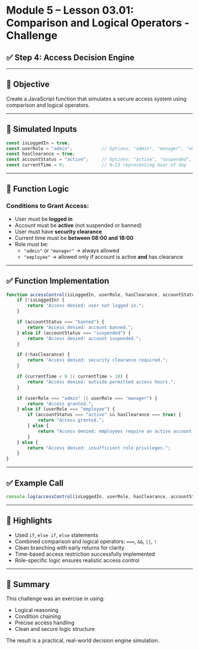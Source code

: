 # Module 5 – Lesson 03.01: Comparison and Logical Operators - Challenge
## ✅ Step 4: Access Decision Engine

---

## 🎯 Objective

Create a JavaScript function that simulates a secure access system using comparison and logical operators.

---

## 🔧 Simulated Inputs

```javascript
const isLoggedIn = true;
const userRole = "admin";           // Options: "admin", "manager", "employee", "guest"
const hasClearance = true;
const accountStatus = "active";     // Options: "active", "suspended", "banned"
const currentTime = 0;              // 0–23 representing hour of day
```

---

## 🧠 Function Logic

### Conditions to Grant Access:
- User must be **logged in**
- Account must be **active** (not suspended or banned)
- User must have **security clearance**
- Current time must be **between 08:00 and 18:00**
- Role must be:
  - `"admin"` or `"manager"` → always allowed
  - `"employee"` → allowed only if account is active **and** has clearance

---

## ✅ Function Implementation

```javascript
function accessControl(isLoggedIn, userRole, hasClearance, accountStatus, currentTime) {
    if (!isLoggedIn) {
        return "Access denied: user not logged in.";
    }

    if (accountStatus === "banned") {
        return "Access denied: account banned.";
    } else if (accountStatus === "suspended") {
        return "Access denied: account suspended.";
    }

    if (!hasClearance) {
        return "Access denied: security clearance required.";
    }

    if (currentTime < 8 || currentTime > 18) {
        return "Access denied: outside permitted access hours.";
    }

    if (userRole === "admin" || userRole === "manager") {
        return "Access granted.";
    } else if (userRole === "employee") {
        if (accountStatus === "active" && hasClearance === true) {
            return "Access granted.";
        } else {
            return "Access denied: employees require an active account and clearance.";
        }
    } else {
        return "Access denied: insufficient role privileges.";
    }
}
```

---

## ✅ Example Call

```javascript
console.log(accessControl(isLoggedIn, userRole, hasClearance, accountStatus, currentTime));
```

---

## 📌 Highlights

- Used `if`, `else if`, `else` statements
- Combined comparison and logical operators: `===`, `&&`, `||`, `!`
- Clean branching with early returns for clarity
- Time-based access restriction successfully implemented
- Role-specific logic ensures realistic access control

---

## 🧾 Summary

This challenge was an exercise in using:
- Logical reasoning
- Condition chaining
- Precise access handling
- Clean and secure logic structure

The result is a practical, real-world decision engine simulation.
